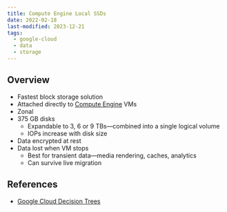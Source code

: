 ```yaml
---
title: Compute Engine Local SSDs
date: 2022-02-18
last-modified: 2023-12-21
tags:
  - google-cloud
  - data
  - storage
---
```


## Overview

- Fastest block storage solution
- Attached directly to [Compute Engine](notes/Compute%20Engine.md) VMs
- Zonal
- 375 GB disks
	- Expandable to 3, 6 or 9 TBs—combined into a single logical volume
	- IOPs increase with disk size
- Data encrypted at rest
- Data lost when VM stops
	- Best for transient data—media rendering, caches, analytics
	- Can survive live migration

## References

- [Google Cloud Decision Trees](notes/moc/Google%20Cloud%20Decision%20Trees.md)
